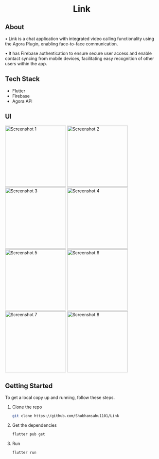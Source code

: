 <!-- Project Logo and Name -->
<div align="center">
  <h1>Link</h1>
</div>

<!-- About -->
## About

• Link is a chat application with integrated video calling functionality using the Agora Plugin, enabling face-to-face communication.

• It has Firebase authentication to ensure secure user access and enable contact syncing from mobile devices, facilitating easy recognition of other users within the app.

<!-- Tech Stack -->
## Tech Stack

* Flutter
* Firebase
* Agora API

<!-- UI -->
## UI
<img src="https://github.com/Shubhamsahu1101/Link/assets/123875622/f77c8bbb-6f39-4aa7-ae0e-dba0570aa609" alt="Screenshot 1" width="200"/>
<img src="https://github.com/Shubhamsahu1101/Link/assets/123875622/4899dae5-8f4c-4455-bd18-50ed8f989779" alt="Screenshot 2" width="200"/>
<img src="https://github.com/Shubhamsahu1101/Link/assets/123875622/9d13c3d9-8a8d-4f08-af39-5b49e9f902fa" alt="Screenshot 3" width="200"/>
<img src="https://github.com/Shubhamsahu1101/Link/assets/123875622/b56efb37-e192-445f-a185-40f28b6c9d4e" alt="Screenshot 4" width="200"/>
<img src="https://github.com/Shubhamsahu1101/Link/assets/123875622/3d1f8c69-39c9-4264-ba81-d49d1acd8830" alt="Screenshot 5" width="200"/>
<img src="https://github.com/Shubhamsahu1101/Link/assets/123875622/a4cf1afe-3c6a-44a4-82ec-16c334abb3b7" alt="Screenshot 6" width="200"/>
<img src="https://github.com/Shubhamsahu1101/Link/assets/123875622/26b8a96a-5afb-4f25-901c-6d13462160a6" alt="Screenshot 7" width="200"/>
<img src="https://github.com/Shubhamsahu1101/Link/assets/123875622/c30702ca-c4eb-4edb-8482-28c6bcb28ca4" alt="Screenshot 8" width="200"/>

<!-- Getting Started -->
## Getting Started
To get a local copy up and running, follow these steps.

1. Clone the repo
   ```sh
   git clone https://github.com/Shubhamsahu1101/Link
2. Get the dependencies
   ```sh
   flutter pub get
3. Run
   ```sh
   flutter run
